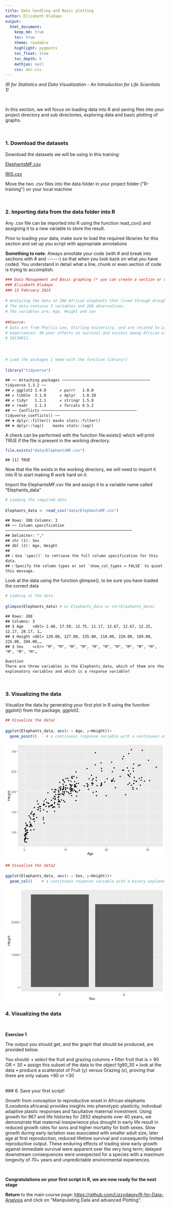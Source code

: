 ```yaml
---
title: Data handling and Basic plotting
author: Elizabeth Oladapo
output: 
  html_document: 
    keep_md: true
    toc: true
    theme: readable
    highlight: pygments
    toc_float: true
    toc_depth: 6
    mathjax: null
    css: doc.css
---
```


*(R for Statistics and Data Visualization - An Introduction for Life Scientists 1)*


<br/>

In this section, we will focus on loading data into R and saving files into your project directory and sub directories, exploring data and basic plotting of graphs. 

<br/>

### 1. Download the datasets

Download the datasets we will be using in this training: 

[ElephantsMF.csv](http://rcg.group.shef.ac.uk/courses/R/Dataset/ElephantsMF.csv) 

[IRIS.csv](http://rcg.group.shef.ac.uk/courses/R/Dataset/IRIS.csv)

Move the two .csv files into the data folder in your project folder ("R-training") on your local machine

<br/>

### 2. Importing data from the data folder into R

Any .csv file can be imported into R using the function read_csv() and assigning it to a new variable to store the result.
<br/>

Prior to loading your data, make sure to load the required libraries for this section and set up you script with appropriate annotations

__Something to note__: Always annotate your code (with # and break into sections with # and ------) so that when you look back on what you have coded. You understand in detail what a line, chunk or even section of code is trying to accomplish.


```r
### Data Management and Basic graphing (* you can create a section or chapter by putting "----" @ the end of this line)
### Elizabeth Oladapo
### 13 February 2023

# Analyzing the data on 288 African elephants that lived through droughts in the first two years of life.
# The data contains 3 variables and 288 observations.
# The variables are; Age, Height and sex

##Source:
# Data are from Phyllis Lee, Stirling University, and are related to Lee, P., et al. (2013), "Enduring consequences of early 
# experiences: 40-year effects on survival and success among African elephants," Biology Letters, 9: 
# 20130011.



# Load the packages I need with the function library()

library("tidyverse")
```

```
## ── Attaching packages ─────────────────────────────────────── tidyverse 1.3.2 ──
## ✔ ggplot2 3.4.0      ✔ purrr   1.0.0 
## ✔ tibble  3.1.8      ✔ dplyr   1.0.10
## ✔ tidyr   1.2.1      ✔ stringr 1.5.0 
## ✔ readr   2.1.3      ✔ forcats 0.5.2 
## ── Conflicts ────────────────────────────────────────── tidyverse_conflicts() ──
## ✖ dplyr::filter() masks stats::filter()
## ✖ dplyr::lag()    masks stats::lag()
```



A check can be performed with  the function file.exists() which will print TRUE if the file is present in the working directory.


```r
file.exists("data/ElephantsMF.csv")
```

```
## [1] TRUE
```

Now that the file exists in the working directory, we will need to import it into R to start making R work hard on it.

Import the ElephantsMF.csv file and assign it to a variable name called "Elephants_data"


```r
# Loading the required data

Elephants_data <- read_csv("data/ElephantsMF.csv")
```

```
## Rows: 288 Columns: 3
## ── Column specification ────────────────────────────────────────────────────────
## Delimiter: ","
## chr (1): Sex
## dbl (2): Age, Height
## 
## ℹ Use `spec()` to retrieve the full column specification for this data.
## ℹ Specify the column types or set `show_col_types = FALSE` to quiet this message.
```

Look at the data using the function glimpse(), to be sure you have loaded the correct data

```r
# Looking at the data

glimpse(Elephants_data) # or Elephants_data or str(Elephants_data)
```

```
## Rows: 288
## Columns: 3
## $ Age    <dbl> 1.40, 17.50, 12.75, 11.17, 12.67, 12.67, 12.25, 12.17, 28.17, 1…
## $ Height <dbl> 120.00, 227.00, 235.00, 210.00, 220.00, 189.00, 225.00, 204.00,…
## $ Sex    <chr> "M", "M", "M", "M", "M", "M", "M", "M", "M", "M", "M", "M", "M"…
```

```
Question
There are three variables in the Elephants_data, which of them are the explanatory variables and which is a response variable?

```

<br/>

### 3. Visualizing the data

Visualize the data by generating your first plot in R using the function ggplot() from the package, ggplot2.


```r
## Visualize the data1

ggplot(Elephants_data, aes(x = Age, y=Height))+
  geom_point()    # a continuous response variable with a continuous explanatory variable producing scatterplot
```

![](Data-handling-and-Basic-plotting_files/figure-html/unnamed-chunk-5-1.png)<!-- -->

```r
## Visualize the data2

ggplot(Elephants_data, aes(x = Sex, y=Height))+
  geom_col()    # a continuous response variable with a binary explanatory variable producing barcharts
```

![](Data-handling-and-Basic-plotting_files/figure-html/unnamed-chunk-6-1.png)<!-- -->
<br/>

### 4. Visualizing the data



<br/>

__Exercise 1__

The output you should get, and the graph
that should be produced, are provided below.

You should:
• select the fruit and grazing columns
• filter fruit that is > 90 OR < 30
• assign this subset of the data to the object fg90_30
• look at the data
• produce a scatterplot of Fruit (y) versus Grazing (x), proving that there are only values >90 or <30


<br/>
### 6. Save your first script!







Growth from conception to reproductive onset in African elephants (Loxodonta africana) provides insights into phenotypic plasticity, individual adaptive plastic responses and facultative maternal investment. Using growth for 867 and life histories for 2652 elephants over 40 years, we demonstrate that maternal inexperience plus drought in early life result in reduced growth rates for sons and higher mortality for both sexes. Slow growth during early lactation was associated with smaller adult size, later age at first reproduction, reduced lifetime survival and consequently limited reproductive output. These enduring effects of trading slow early growth against immediate survival were apparent over the very long term; delayed downstream consequences were unexpected for a species with a maximum longevity of 70+ years and unpredictable environmental experiences.








<br/>

__Congratulations on your first script in R, we are now ready for the next stage__

__Return__ to the main course page:
https://github.com/Lizzydapsy/R-for-Data-Analysis and click on "Manipulating Data and advanced Plotting".
